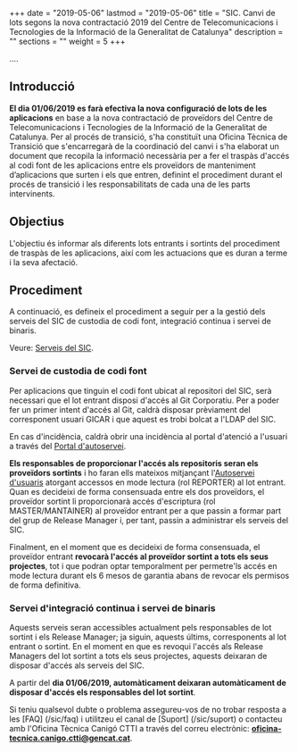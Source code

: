 +++
date        = "2019-05-06"
lastmod     = "2019-05-06"
title       = "SIC. Canvi de lots segons la nova contractació 2019 del Centre de Telecomunicacions i Tecnologies de la Informació de la Generalitat de Catalunya"
description = ""
sections    = ""
weight 	    = 5
+++


....

## Introducció

**El dia 01/06/2019 es farà efectiva la nova configuració de lots de les aplicacions** en base a la nova contractació de proveïdors del Centre de Telecomunicacions i Tecnologies de la Informació de la Generalitat de Catalunya. Per al procés de transició, s'ha constituït una Oficina Tècnica de Transició que s'encarregarà de la coordinació del canvi i s'ha elaborat un document que recopila la informació necessària per a fer el traspàs d'accés al codi font de les aplicacions entre els proveïdors de manteniment d’aplicacions que surten i els que entren, definint el procediment durant el procés de transició i les responsabilitats de cada una de les parts intervinents.

## Objectius

L'objectiu és informar als diferents lots entrants i sortints del procediment de traspàs de les aplicacions, així com les actuacions que es duran a terme i la seva afectació.

## Procediment

A continuació, es defineix el procediment a seguir per a la gestió dels serveis del SIC de custodia de codi font, integració continua i servei de binaris.

Veure: [Serveis del SIC](/sic/serveis/).

### Servei de custodia de codi font
Per aplicacions que tinguin el codi font ubicat al repositori del SIC, serà necessari que el lot entrant disposi d'accés al Git Corporatiu. Per a poder fer un primer intent d'accés al Git, caldrà disposar prèviament del corresponent usuari GICAR i que aquest es trobi bolcat a l'LDAP del SIC. 

En cas d'incidència, caldrà obrir una incidència al portal d'atenció a l'usuari a través del [Portal d'autoservei](https://pautic.gencat.cat).

**Els responsables de proporcionar l'accés als repositoris seran els proveïdors sortints** i ho faran ells mateixos mitjançant l'[Autoservei d'usuaris](sic-serveis/autoservei-usuaris/) atorgant accessos en mode lectura (rol REPORTER) al lot entrant. Quan es decideixi de forma consensuada entre els dos proveïdors, el proveïdor sortint li proporcionarà accés d'escriptura (rol MASTER/MANTAINER) al proveïdor entrant per a que passin a formar part del grup de Release Manager i, per tant, passin a administrar els serveis del SIC.

Finalment, en el moment que es decideixi de forma consensuada, el proveïdor entrant **revocarà l'accés al proveïdor sortint a tots els seus projectes**, tot i que podran optar temporalment per permetre'ls accés en mode lectura durant els 6 mesos de garantia abans de revocar els permisos de forma definitiva.

### Servei d'integració continua i servei de binaris

Aquests serveis seran accessibles actualment pels responsables de lot sortint i els Release Manager; ja siguin, aquests últims, corresponents al lot entrant o sortint. En el moment en que es revoqui l'accés als Release Managers del lot sortint a tots els seus projectes, aquests deixaran de disposar d'accés als serveis del SIC.

A partir del **dia 01/06/2019, automàticament deixaran automàticament de disposar d'accés els responsables del lot sortint**.



Si teniu qualsevol dubte o problema assegureu-vos de no trobar resposta a les [FAQ] (/sic/faq) i utilitzeu el canal de [Suport] (/sic/suport) o contacteu amb l'Oficina Tècnica Canigó CTTI a través del correu electrònic: **oficina-tecnica.canigo.ctti@gencat.cat**.
